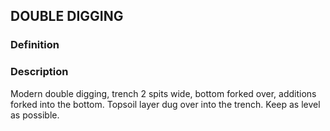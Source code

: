 ## DOUBLE DIGGING
### Definition


### Description
Modern double digging, trench 2 spits wide, bottom forked over, additions forked into the bottom.  Topsoil layer dug over into the trench.  Keep as level as possible.